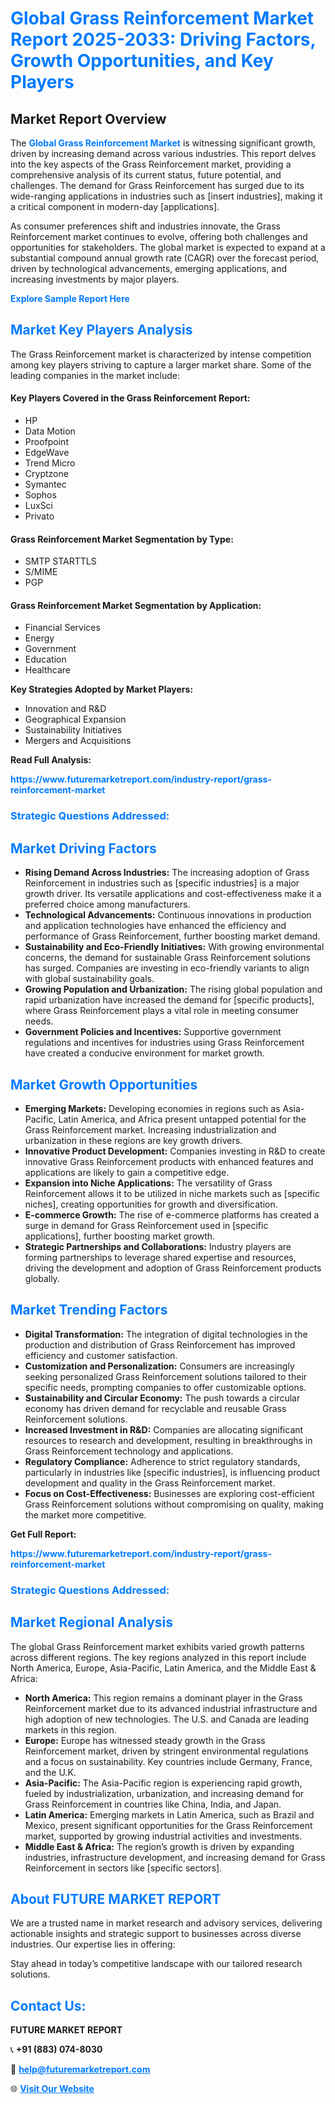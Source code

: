 <h1 style="color: #007BFF;">Global Grass Reinforcement Market Report 2025-2033: Driving Factors, Growth Opportunities, and Key Players</h1>

<section id="overview">
<h2>Market Report Overview</h2>
<p>The <a href="https://www.futuremarketreport.com/industry-report/grass-reinforcement-market" style="color: #007BFF; text-decoration: none;"><strong>Global Grass Reinforcement Market</strong></a> is witnessing significant growth, driven by increasing demand across various industries. This report delves into the key aspects of the Grass Reinforcement market, providing a comprehensive analysis of its current status, future potential, and challenges. The demand for Grass Reinforcement has surged due to its wide-ranging applications in industries such as [insert industries], making it a critical component in modern-day [applications].</p>
<p>As consumer preferences shift and industries innovate, the Grass Reinforcement market continues to evolve, offering both challenges and opportunities for stakeholders. The global market is expected to expand at a substantial compound annual growth rate (CAGR) over the forecast period, driven by technological advancements, emerging applications, and increasing investments by major players.</p>
</section>

<section id="overview">
<p><a href="https://www.futuremarketreport.com/request-sample/reportId=35236" style="color: #007BFF; text-decoration: none;"><strong>Explore Sample Report Here</strong></a></p>
</section>

<section id="key-players">
<h2 style="color: #007BFF;">Market Key Players Analysis</h2>
<p>The Grass Reinforcement market is characterized by intense competition among key players striving to capture a larger market share. Some of the leading companies in the market include:</p>
<h4>Key Players Covered in the Grass Reinforcement Report:</h4>
<ul><li>HP</li><li>Data Motion</li><li>Proofpoint</li><li>EdgeWave</li><li>Trend Micro</li><li>Cryptzone</li><li>Symantec</li><li>Sophos</li><li>LuxSci</li><li>Privato</li></ul>
<h4>Grass Reinforcement Market Segmentation by Type:</h4>
<ul><li>SMTP STARTTLS</li><li>S/MIME</li><li>PGP</li></ul>

<h4>Grass Reinforcement Market Segmentation by Application:</h4>
<ul><li>Financial Services</li><li>Energy</li><li>Government</li><li>Education</li><li>Healthcare</li></ul>
<p><strong>Key Strategies Adopted by Market Players:</strong></p>
<ul>
<li>Innovation and R&D</li>
<li>Geographical Expansion</li>
<li>Sustainability Initiatives</li>
<li>Mergers and Acquisitions</li>
</ul>
</section>

<section>
<p><strong>Read Full Analysis: </strong></p><a href="https://www.futuremarketreport.com/industry-report/grass-reinforcement-market" style="color: #007BFF; text-decoration: none;"><strong>https://www.futuremarketreport.com/industry-report/grass-reinforcement-market</strong></a>
<h3 style="color: #007BFF;">Strategic Questions Addressed:</h3>
</section>

<section id="driving-factors">
<h2 style="color: #007BFF;">Market Driving Factors</h2>
<ul>
<li><strong>Rising Demand Across Industries:</strong> The increasing adoption of Grass Reinforcement in industries such as [specific industries] is a major growth driver. Its versatile applications and cost-effectiveness make it a preferred choice among manufacturers.</li>
<li><strong>Technological Advancements:</strong> Continuous innovations in production and application technologies have enhanced the efficiency and performance of Grass Reinforcement, further boosting market demand.</li>
<li><strong>Sustainability and Eco-Friendly Initiatives:</strong> With growing environmental concerns, the demand for sustainable Grass Reinforcement solutions has surged. Companies are investing in eco-friendly variants to align with global sustainability goals.</li>
<li><strong>Growing Population and Urbanization:</strong> The rising global population and rapid urbanization have increased the demand for [specific products], where Grass Reinforcement plays a vital role in meeting consumer needs.</li>
<li><strong>Government Policies and Incentives:</strong> Supportive government regulations and incentives for industries using Grass Reinforcement have created a conducive environment for market growth.</li>
</ul>
</section>

<section id="growth-opportunities">
<h2 style="color: #007BFF;">Market Growth Opportunities</h2>
<ul>
<li><strong>Emerging Markets:</strong> Developing economies in regions such as Asia-Pacific, Latin America, and Africa present untapped potential for the Grass Reinforcement market. Increasing industrialization and urbanization in these regions are key growth drivers.</li>
<li><strong>Innovative Product Development:</strong> Companies investing in R&D to create innovative Grass Reinforcement products with enhanced features and applications are likely to gain a competitive edge.</li>
<li><strong>Expansion into Niche Applications:</strong> The versatility of Grass Reinforcement allows it to be utilized in niche markets such as [specific niches], creating opportunities for growth and diversification.</li>
<li><strong>E-commerce Growth:</strong> The rise of e-commerce platforms has created a surge in demand for Grass Reinforcement used in [specific applications], further boosting market growth.</li>
<li><strong>Strategic Partnerships and Collaborations:</strong> Industry players are forming partnerships to leverage shared expertise and resources, driving the development and adoption of Grass Reinforcement products globally.</li>
</ul>
</section>

<section id="trending-factors">
<h2 style="color: #007BFF;">Market Trending Factors</h2>
<ul>
<li><strong>Digital Transformation:</strong> The integration of digital technologies in the production and distribution of Grass Reinforcement has improved efficiency and customer satisfaction.</li>
<li><strong>Customization and Personalization:</strong> Consumers are increasingly seeking personalized Grass Reinforcement solutions tailored to their specific needs, prompting companies to offer customizable options.</li>
<li><strong>Sustainability and Circular Economy:</strong> The push towards a circular economy has driven demand for recyclable and reusable Grass Reinforcement solutions.</li>
<li><strong>Increased Investment in R&D:</strong> Companies are allocating significant resources to research and development, resulting in breakthroughs in Grass Reinforcement technology and applications.</li>
<li><strong>Regulatory Compliance:</strong> Adherence to strict regulatory standards, particularly in industries like [specific industries], is influencing product development and quality in the Grass Reinforcement market.</li>
<li><strong>Focus on Cost-Effectiveness:</strong> Businesses are exploring cost-efficient Grass Reinforcement solutions without compromising on quality, making the market more competitive.</li>
</ul>
</section>

<section>
<p><strong>Get Full Report: </strong></p><a href="https://www.futuremarketreport.com/industry-report/grass-reinforcement-market" style="color: #007BFF; text-decoration: none;"><strong>https://www.futuremarketreport.com/industry-report/grass-reinforcement-market</strong></a>
<h3 style="color: #007BFF;">Strategic Questions Addressed:</h3>
</section>


<section id="regional-analysis">
<h2 style="color: #007BFF;">Market Regional Analysis</h2>
<p>The global Grass Reinforcement market exhibits varied growth patterns across different regions. The key regions analyzed in this report include North America, Europe, Asia-Pacific, Latin America, and the Middle East & Africa:</p>
<ul>
<li><strong>North America:</strong> This region remains a dominant player in the Grass Reinforcement market due to its advanced industrial infrastructure and high adoption of new technologies. The U.S. and Canada are leading markets in this region.</li>
<li><strong>Europe:</strong> Europe has witnessed steady growth in the Grass Reinforcement market, driven by stringent environmental regulations and a focus on sustainability. Key countries include Germany, France, and the U.K.</li>
<li><strong>Asia-Pacific:</strong> The Asia-Pacific region is experiencing rapid growth, fueled by industrialization, urbanization, and increasing demand for Grass Reinforcement in countries like China, India, and Japan.</li>
<li><strong>Latin America:</strong> Emerging markets in Latin America, such as Brazil and Mexico, present significant opportunities for the Grass Reinforcement market, supported by growing industrial activities and investments.</li>
<li><strong>Middle East & Africa:</strong> The region’s growth is driven by expanding industries, infrastructure development, and increasing demand for Grass Reinforcement in sectors like [specific sectors].</li>
</ul>
</section>

<footer>
<h2 style="color: #007BFF;">About FUTURE MARKET REPORT</h2>
<p>We are a trusted name in market research and advisory services, delivering actionable insights and strategic support to businesses across diverse industries. Our expertise lies in offering:</p>

<p>Stay ahead in today’s competitive landscape with our tailored research solutions.</p>

<h2 style="color: #007BFF;">Contact Us:</h2>
<p><strong>FUTURE MARKET REPORT</strong></p>
<p>📞 <strong>+91 (883) 074-8030</strong></p>
<p>📧 <strong><a href="mailto:help@futuremarketreport.com" style="color: #007BFF;">help@futuremarketreport.com</a></strong></p>
<p>🌐 <strong><a href="https://www.futuremarketreport.com/" style="color: #007BFF;">Visit Our Website</a></strong></p>
</footer>